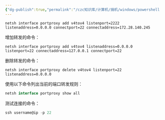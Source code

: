 ```yaml
---
{"dg-publish":true,"permalink":"/czc知识库/计算机/搞机/windows/powershell设置端口转发/","dgPassFrontmatter":true,"created":"2024-10-13T16:19:22.626+08:00","updated":"2024-12-08T12:34:12.941+08:00"}
---
```




`netsh interface portproxy add v4tov4 listenport=2222 listenaddress=0.0.0.0 connectport=22 connectaddress=172.28.140.245`





增加转发的命令：

```cobol
netsh interface portproxy add v4tov4 listenaddress=0.0.0.0 listenport=22 connectaddress=127.0.0.1 connectport=22
```

删除转发的命令：

```cobol
netsh interface portproxy delete v4tov4 listenport=22 listenaddress=0.0.0.0
```

使用以下命令列出当前的端口转发规则：

```kotlin
netsh interface portproxy show all
```

测试连接的命令：

```typescript
ssh username@ip -p 22
```

